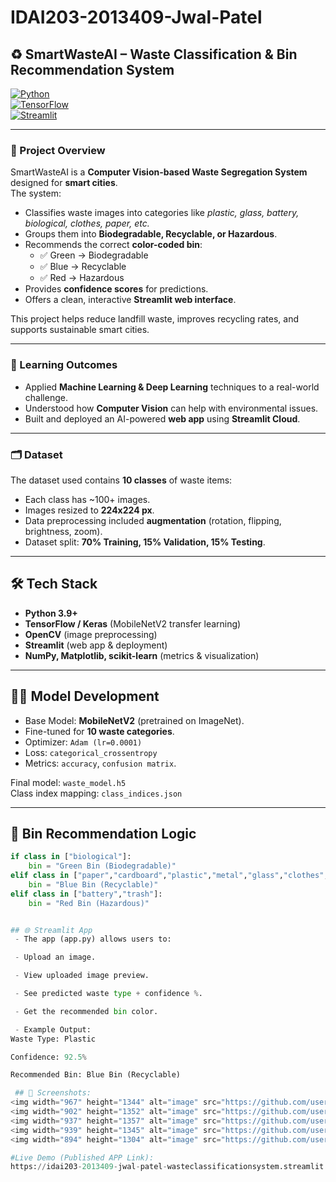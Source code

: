 # IDAI203-2013409-Jwal-Patel
## ♻️ SmartWasteAI – Waste Classification & Bin Recommendation System  

[![Python](https://img.shields.io/badge/Python-3.9%2B-blue)]()  
[![TensorFlow](https://img.shields.io/badge/TensorFlow-2.x-orange)]()  
[![Streamlit](https://img.shields.io/badge/Streamlit-Cloud-success)]()  

---

### 📌 Project Overview  
SmartWasteAI is a **Computer Vision-based Waste Segregation System** designed for **smart cities**.  
The system:  
- Classifies waste images into categories like *plastic, glass, battery, biological, clothes, paper, etc.*  
- Groups them into **Biodegradable, Recyclable, or Hazardous**.  
- Recommends the correct **color-coded bin**:  
  - ✅ Green → Biodegradable  
  - ✅ Blue → Recyclable  
  - ✅ Red → Hazardous  
- Provides **confidence scores** for predictions.  
- Offers a clean, interactive **Streamlit web interface**.  

This project helps reduce landfill waste, improves recycling rates, and supports sustainable smart cities.  

---

### 🎯 Learning Outcomes  
- Applied **Machine Learning & Deep Learning** techniques to a real-world challenge.  
- Understood how **Computer Vision** can help with environmental issues.  
- Built and deployed an AI-powered **web app** using **Streamlit Cloud**.  

---

### 🗂️ Dataset  
The dataset used contains **10 classes** of waste items:  


- Each class has ~100+ images.  
- Images resized to **224x224 px**.  
- Data preprocessing included **augmentation** (rotation, flipping, brightness, zoom).  
- Dataset split: **70% Training, 15% Validation, 15% Testing**.  

---

## 🛠️ Tech Stack  
- **Python 3.9+**  
- **TensorFlow / Keras** (MobileNetV2 transfer learning)  
- **OpenCV** (image preprocessing)  
- **Streamlit** (web app & deployment)  
- **NumPy, Matplotlib, scikit-learn** (metrics & visualization)  

---

## 🧑‍💻 Model Development  
- Base Model: **MobileNetV2** (pretrained on ImageNet).  
- Fine-tuned for **10 waste categories**.  
- Optimizer: `Adam (lr=0.0001)`  
- Loss: `categorical_crossentropy`  
- Metrics: `accuracy`, `confusion matrix`.  

Final model: `waste_model.h5`  
Class index mapping: `class_indices.json`  

---

## 🔄 Bin Recommendation Logic  
```python
if class in ["biological"]:
    bin = "Green Bin (Biodegradable)"
elif class in ["paper","cardboard","plastic","metal","glass","clothes","shoes"]:
    bin = "Blue Bin (Recyclable)"
elif class in ["battery","trash"]:
    bin = "Red Bin (Hazardous)"


## 🌐 Streamlit App
 - The app (app.py) allows users to:

 - Upload an image.

 - View uploaded image preview.

 - See predicted waste type + confidence %.

 - Get the recommended bin color.

 - Example Output:
Waste Type: Plastic

Confidence: 92.5%

Recommended Bin: Blue Bin (Recyclable)

 ## 📸 Screenshots:
<img width="967" height="1344" alt="image" src="https://github.com/user-attachments/assets/f4d0823d-2a91-4add-83da-617ed9822207" />
<img width="902" height="1352" alt="image" src="https://github.com/user-attachments/assets/466996c0-6623-44e4-b7da-9209e1203b2d" />
<img width="937" height="1357" alt="image" src="https://github.com/user-attachments/assets/0accf960-44f9-4c7f-93c9-e87f7bc75c22" />
<img width="939" height="1345" alt="image" src="https://github.com/user-attachments/assets/f1220ca0-73b1-4a7f-a386-e12c84c6f314" />
<img width="894" height="1304" alt="image" src="https://github.com/user-attachments/assets/5739d515-dc29-464d-a7ea-c825f405e61f" />

#Live Demo (Published APP Link):
https://idai203-2013409-jwal-patel-wasteclassificationsystem.streamlit.app/
